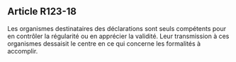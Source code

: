 Article R123-18
----
Les organismes destinataires des déclarations sont seuls compétents pour en
contrôler la régularité ou en apprécier la validité. Leur transmission à ces
organismes dessaisit le centre en ce qui concerne les formalités à accomplir.
